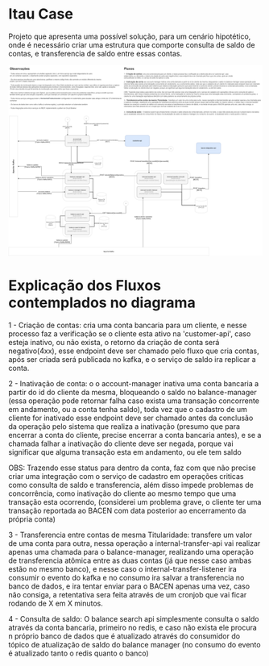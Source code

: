 # Itau Case

Projeto que apresenta uma possível solução, para um cenário hipotético, onde é necessário criar uma estrutura que comporte consulta de saldo de contas, e transferencia de saldo entre essas contas.

![](/arquitetura.drawio.png)

# Explicação dos Fluxos contemplados no diagrama

1 - Criação de contas: cria uma conta bancaria para um cliente, e nesse processo faz a verificação se o cliente esta ativo na 'customer-api', caso
esteja inativo, ou não exista, o retorno da criação de conta será negativo(4xx), esse endpoint deve ser chamado pelo fluxo que cria contas, após ser criada
será publicada no kafka, e o serviço de saldo ira replicar a conta.

2 - Inativação de conta: o o account-manager inativa uma conta bancaria a partir do id do cliente da mesma, bloqueando o saldo no balance-manager (essa operação pode retornar falha caso exista uma transação concorrente em andamento, ou a conta tenha saldo), toda vez que o cadastro de um cliente for inativado esse endpoint deve ser chamado antes da conclusão da operação pelo sistema que realiza a inativação (presumo que para encerrar a conta do cliente, precise encerrar a conta bancaria antes), e se a chamada falhar a inativação do cliente deve ser negada, porque vai significar que alguma transação esta em andamento, ou ele tem saldo

OBS: Trazendo esse status para dentro da conta, faz com que não precise criar uma integração com o serviço de cadastro em operações criticas como consulta de saldo e transferencia, além disso impede problemas de concorrência, como inativação do cliente ao mesmo tempo que uma transação esta ocorrendo, (considerei um problema grave, o cliente ter uma transação reportada ao BACEN com data posterior ao encerramento da própria conta)

3 - Transferencia entre contas de mesma Titularidade:  transfere um valor de uma conta para outra, nessa operação a internal-transfer-api vai realizar apenas uma chamada para o balance-manager, realizando uma operação de transferencia atômica entre as duas contas (já que nesse caso ambas estão no mesmo banco), e nesse caso o internal-transfer-listener ira consumir o evento do kafka e no consumo ira salvar a transferencia no banco de dados, e ira tentar enviar para o BACEN apenas uma vez, caso não consiga, a retentativa sera feita através de um cronjob que vai ficar rodando de X em X minutos. 

4 - Consulta de saldo:  O balance search api simplesmente consulta o saldo através da conta bancaria, primeiro no redis, e caso não exista ele procura n próprio banco de dados
que é atualizado através do consumidor do tópico de atualização de saldo do balance manager (no consumo do evento  é atualizado tanto o redis quanto o banco)



